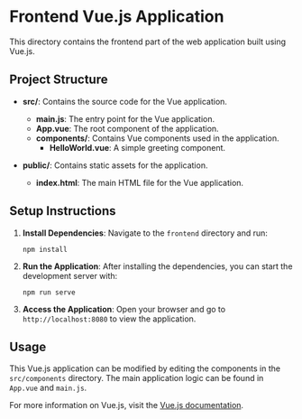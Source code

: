 # Frontend Vue.js Application

This directory contains the frontend part of the web application built using Vue.js.

## Project Structure

- **src/**: Contains the source code for the Vue application.
  - **main.js**: The entry point for the Vue application.
  - **App.vue**: The root component of the application.
  - **components/**: Contains Vue components used in the application.
    - **HelloWorld.vue**: A simple greeting component.

- **public/**: Contains static assets for the application.
  - **index.html**: The main HTML file for the Vue application.

## Setup Instructions

1. **Install Dependencies**: 
   Navigate to the `frontend` directory and run:
   ```
   npm install
   ```

2. **Run the Application**: 
   After installing the dependencies, you can start the development server with:
   ```
   npm run serve
   ```

3. **Access the Application**: 
   Open your browser and go to `http://localhost:8080` to view the application.

## Usage

This Vue.js application can be modified by editing the components in the `src/components` directory. The main application logic can be found in `App.vue` and `main.js`. 

For more information on Vue.js, visit the [Vue.js documentation](https://vuejs.org/).